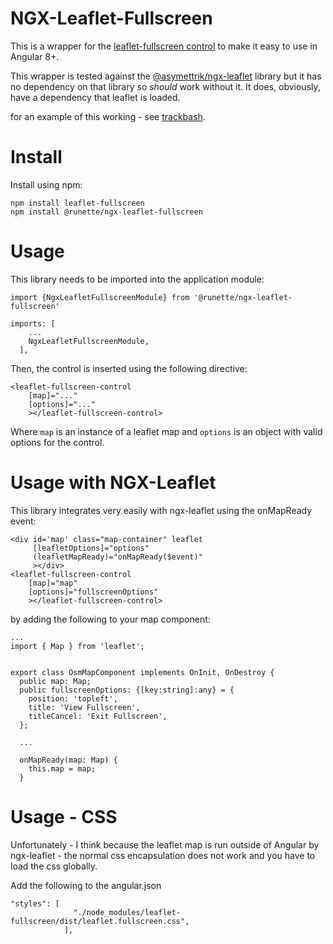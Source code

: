 # NGX-Leaflet-Fullscreen

This is a wrapper for the [leaflet-fullscreen control](https://github.com/Leaflet/Leaflet.fullscreen) to make it easy to use in Angular 8+.

This wrapper is tested against the [@asymettrik/ngx-leaflet](https://github.com/Asymmetrik/ngx-leaflet) library but it has no dependency on that library so *should* work without it. It does, obviously, have a dependency that leaflet is loaded.

for an example of this working - see [trackbash](https://trackbash.co.uk).

# Install

Install using npm:

```
npm install leaflet-fullscreen
npm install @runette/ngx-leaflet-fullscreen
```

# Usage

This library needs to be imported into the application module:

```
import {NgxLeafletFullscreenModule} from '@runette/ngx-leaflet-fullscreen'

imports: [
    ...
    NgxLeafletFullscreenModule,
  ],
```

Then, the control is inserted using the following directive:

```
<leaflet-fullscreen-control 
    [map]="..."
    [options]="..."
    ></leaflet-fullscreen-control>
```

Where `map` is an instance of a leaflet map and `options` is an object with valid options for the control.

# Usage with NGX-Leaflet

This library integrates very easily with ngx-leaflet using the onMapReady event:

```
<div id='map' class="map-container" leaflet
     [leafletOptions]="options"
     (leafletMapReady)="onMapReady($event)"
     ></div>
<leaflet-fullscreen-control 
    [map]="map"
    [options]="fullscreenOptions"
    ></leaflet-fullscreen-control>
```
by adding the following to your map component:

```
...
import { Map } from 'leaflet';


export class OsmMapComponent implements OnInit, OnDestroy {
  public map: Map;
  public fullscreenOptions: {[key:string]:any} = {
    position: 'topleft',
    title: 'View Fullscreen',
    titleCancel: 'Exit Fullscreen',
  };
  
  ...
  
  onMapReady(map: Map) {
    this.map = map;
  }
```

# Usage - CSS

Unfortunately - I think because the leaflet map is run outside of Angular by ngx-leaflet - the normal css encapsulation does not work and you have to load the css globally.

Add the following to the angular.json 

```
"styles": [
              "./node_modules/leaflet-fullscreen/dist/leaflet.fullscreen.css",
            ],
```
